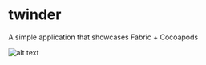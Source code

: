 twinder
=======

A simple application that showcases Fabric + Cocoapods

![alt text](https://garethpaul-app.appspot.com/static/images/twinder_app.png "Twinder App")
